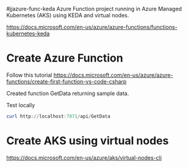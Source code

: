 #jjazure-func-keda
Azure Function project running in Azure Managed Kubernetes (AKS) using KEDA and virtual nodes.

https://docs.microsoft.com/en-us/azure/azure-functions/functions-kubernetes-keda

# Create Azure Function

Follow this tutorial https://docs.microsoft.com/en-us/azure/azure-functions/create-first-function-vs-code-csharp

Created function GetData returning sample data.

Test locally 

```powershell
curl http://localhost:7071/api/GetData
```

# Create AKS using virtual nodes

https://docs.microsoft.com/en-us/azure/aks/virtual-nodes-cli